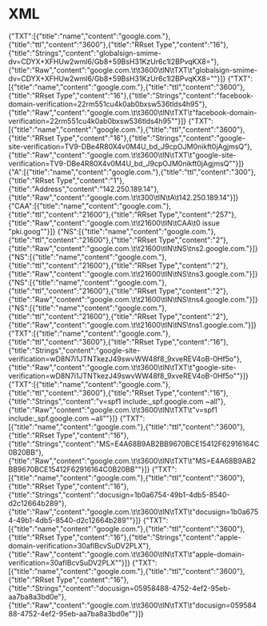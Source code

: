# XML
{"TXT":[{"title":"name","content":"google.com."},{"title":"ttl","content":"3600"},{"title":"RRset Type","content":"16"},{"title":"Strings","content":"globalsign-smime-dv=CDYX+XFHUw2wml6\/Gb8+59BsH31KzUr6c1l2BPvqKX8="},{"title":"Raw","content":"google.com.\t\t3600\tIN\tTXT\t\"globalsign-smime-dv=CDYX+XFHUw2wml6\/Gb8+59BsH31KzUr6c1l2BPvqKX8=\""}]}
{"TXT":[{"title":"name","content":"google.com."},{"title":"ttl","content":"3600"},{"title":"RRset Type","content":"16"},{"title":"Strings","content":"facebook-domain-verification=22rm551cu4k0ab0bxsw536tlds4h95"},{"title":"Raw","content":"google.com.\t\t3600\tIN\tTXT\t\"facebook-domain-verification=22rm551cu4k0ab0bxsw536tlds4h95\""}]}
{"TXT":[{"title":"name","content":"google.com."},{"title":"ttl","content":"3600"},{"title":"RRset Type","content":"16"},{"title":"Strings","content":"google-site-verification=TV9-DBe4R80X4v0M4U_bd_J9cpOJM0nikft0jAgjmsQ"},{"title":"Raw","content":"google.com.\t\t3600\tIN\tTXT\t\"google-site-verification=TV9-DBe4R80X4v0M4U_bd_J9cpOJM0nikft0jAgjmsQ\""}]}
{"A":[{"title":"name","content":"google.com."},{"title":"ttl","content":"300"},{"title":"RRset Type","content":"1"},{"title":"Address","content":"142.250.189.14"},{"title":"Raw","content":"google.com.\t\t300\tIN\tA\t142.250.189.14"}]}
{"CAA":[{"title":"name","content":"google.com."},{"title":"ttl","content":"21600"},{"title":"RRset Type","content":"257"},{"title":"Raw","content":"google.com.\t\t21600\tIN\tCAA\t0 issue \"pki.goog\""}]}
{"NS":[{"title":"name","content":"google.com."},{"title":"ttl","content":"21600"},{"title":"RRset Type","content":"2"},{"title":"Raw","content":"google.com.\t\t21600\tIN\tNS\tns2.google.com."}]}
{"NS":[{"title":"name","content":"google.com."},{"title":"ttl","content":"21600"},{"title":"RRset Type","content":"2"},{"title":"Raw","content":"google.com.\t\t21600\tIN\tNS\tns3.google.com."}]}
{"NS":[{"title":"name","content":"google.com."},{"title":"ttl","content":"21600"},{"title":"RRset Type","content":"2"},{"title":"Raw","content":"google.com.\t\t21600\tIN\tNS\tns4.google.com."}]}
{"NS":[{"title":"name","content":"google.com."},{"title":"ttl","content":"21600"},{"title":"RRset Type","content":"2"},{"title":"Raw","content":"google.com.\t\t21600\tIN\tNS\tns1.google.com."}]}
{"TXT":[{"title":"name","content":"google.com."},{"title":"ttl","content":"3600"},{"title":"RRset Type","content":"16"},{"title":"Strings","content":"google-site-verification=wD8N7i1JTNTkezJ49swvWW48f8_9xveREV4oB-0Hf5o"},{"title":"Raw","content":"google.com.\t\t3600\tIN\tTXT\t\"google-site-verification=wD8N7i1JTNTkezJ49swvWW48f8_9xveREV4oB-0Hf5o\""}]}
{"TXT":[{"title":"name","content":"google.com."},{"title":"ttl","content":"3600"},{"title":"RRset Type","content":"16"},{"title":"Strings","content":"v=spf1 include:_spf.google.com ~all"},{"title":"Raw","content":"google.com.\t\t3600\tIN\tTXT\t\"v=spf1 include:_spf.google.com ~all\""}]}
{"TXT":[{"title":"name","content":"google.com."},{"title":"ttl","content":"3600"},{"title":"RRset Type","content":"16"},{"title":"Strings","content":"MS=E4A68B9AB2BB9670BCE15412F62916164C0B20BB"},{"title":"Raw","content":"google.com.\t\t3600\tIN\tTXT\t\"MS=E4A68B9AB2BB9670BCE15412F62916164C0B20BB\""}]}
{"TXT":[{"title":"name","content":"google.com."},{"title":"ttl","content":"3600"},{"title":"RRset Type","content":"16"},{"title":"Strings","content":"docusign=1b0a6754-49b1-4db5-8540-d2c12664b289"},{"title":"Raw","content":"google.com.\t\t3600\tIN\tTXT\t\"docusign=1b0a6754-49b1-4db5-8540-d2c12664b289\""}]}
{"TXT":[{"title":"name","content":"google.com."},{"title":"ttl","content":"3600"},{"title":"RRset Type","content":"16"},{"title":"Strings","content":"apple-domain-verification=30afIBcvSuDV2PLX"},{"title":"Raw","content":"google.com.\t\t3600\tIN\tTXT\t\"apple-domain-verification=30afIBcvSuDV2PLX\""}]}
{"TXT":[{"title":"name","content":"google.com."},{"title":"ttl","content":"3600"},{"title":"RRset Type","content":"16"},{"title":"Strings","content":"docusign=05958488-4752-4ef2-95eb-aa7ba8a3bd0e"},{"title":"Raw","content":"google.com.\t\t3600\tIN\tTXT\t\"docusign=05958488-4752-4ef2-95eb-aa7ba8a3bd0e\""}]}
